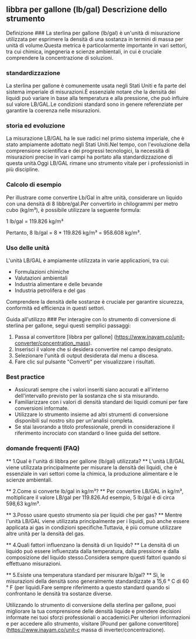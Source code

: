 ## libbra per gallone (lb/gal) Descrizione dello strumento

Definizione ###
La sterlina per gallone (lb/gal) è un'unità di misurazione utilizzata per esprimere la densità di una sostanza in termini di massa per unità di volume.Questa metrica è particolarmente importante in vari settori, tra cui chimica, ingegneria e scienze ambientali, in cui è cruciale comprendere la concentrazione di soluzioni.

### standardizzazione
La sterlina per gallone è comunemente usata negli Stati Uniti e fa parte del sistema imperiale di misurazioni.È essenziale notare che la densità dei liquidi può variare in base alla temperatura e alla pressione, che può influire sul valore LB/GAL.Le condizioni standard sono in genere referenziate per garantire la coerenza nelle misurazioni.

### storia ed evoluzione
La misurazione LB/GAL ha le sue radici nel primo sistema imperiale, che è stato ampiamente adottato negli Stati Uniti.Nel tempo, con l'evoluzione della comprensione scientifica e dei progressi tecnologici, la necessità di misurazioni precise in vari campi ha portato alla standardizzazione di questa unità.Oggi LB/GAL rimane uno strumento vitale per i professionisti in più discipline.

### Calcolo di esempio
Per illustrare come convertire Lb/Gal in altre unità, considerare un liquido con una densità di 8 libbre/gal.Per convertirlo in chilogrammi per metro cubo (kg/m³), è possibile utilizzare la seguente formula:

1 lb/gal = 119.826 kg/m³

Pertanto, 8 lb/gal = 8 * 119.826 kg/m³ = 958.608 kg/m³.

### Uso delle unità
L'unità LB/GAL è ampiamente utilizzata in varie applicazioni, tra cui:
- Formulazioni chimiche
- Valutazioni ambientali
- Industria alimentare e delle bevande
- Industria petrolifera e del gas

Comprendere la densità delle sostanze è cruciale per garantire sicurezza, conformità ed efficienza in questi settori.

Guida all'utilizzo ###
Per interagire con lo strumento di conversione di sterlina per gallone, segui questi semplici passaggi:
1. Passa al convertitore [libbra per gallone] (https://www.inayam.co/unit-converter/concentration_mass).
2. Inserisci il valore che si desidera convertire nel campo designato.
3. Selezionare l'unità di output desiderata dal menu a discesa.
4. Fare clic sul pulsante "Converti" per visualizzare i risultati.

### Best practice
- Assicurati sempre che i valori inseriti siano accurati e all'interno dell'intervallo previsto per la sostanza che si sta misurando.
- Familiarizzare con i valori di densità standard dei liquidi comuni per fare conversioni informate.
- Utilizzare lo strumento insieme ad altri strumenti di conversione disponibili sul nostro sito per un'analisi completa.
- Se stai lavorando a titolo professionale, prendi in considerazione il riferimento incrociato con standard o linee guida del settore.

### domande frequenti (FAQ)

** 1.Qual è l'unità di libbra per gallone (lb/gal) utilizzata? **
L'unità LB/GAL viene utilizzata principalmente per misurare la densità dei liquidi, che è essenziale in vari settori come la chimica, la produzione alimentare e le scienze ambientali.

** 2.Come si converte lb/gal in kg/m³? **
Per convertire LB/GAL in kg/m³, moltiplicare il valore LB/gal per 119.826.Ad esempio, 5 lb/gal è di circa 598,63 kg/m³.

** 3.Posso usare questo strumento sia per liquidi che per gas? **
Mentre l'unità LB/GAL viene utilizzata principalmente per i liquidi, può anche essere applicata ai gas in condizioni specifiche.Tuttavia, è più comune utilizzare altre unità per la densità del gas.

** 4.Quali fattori influenzano la densità di un liquido? **
La densità di un liquido può essere influenzata dalla temperatura, dalla pressione e dalla composizione del liquido stesso.Considera sempre questi fattori quando si effettuano misurazioni.

** 5.Esiste una temperatura standard per misurare lb/gal? **
Sì, le misurazioni della densità sono generalmente standardizzate a 15,6 ° C di 60 ° F (per liquidi.Fare sempre riferimento a questo standard quando si confrontano le densità tra sostanze diverse.

Utilizzando lo strumento di conversione della sterlina per gallone, puoi migliorare la tua comprensione delle densità liquide e prendere decisioni informate nei tuoi sforzi professionali o accademici.Per ulteriori informazioni e per accedere allo strumento, visitare [Pound per gallone convertitore] (https://www.inayam.co/unit-c massa di inverter/concentrazione).
